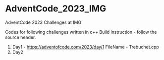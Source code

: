 # AdventCode_2023_IMG
AdventCode 2023 Challenges at IMG

Codes for following challenges written in c++
Build instruction - follow the source header.

1. Day1 - https://adventofcode.com/2023/day/1
   FileName - Trebuchet.cpp 
3. Day2
